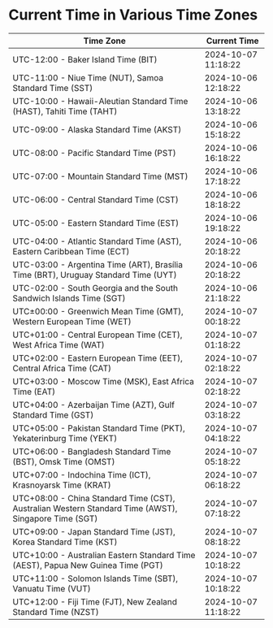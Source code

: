 # Current Time in Various Time Zones

| Time Zone | Current Time |
|-----------|--------------|
| UTC-12:00 - Baker Island Time (BIT) | 2024-10-07 11:18:22 |
| UTC-11:00 - Niue Time (NUT), Samoa Standard Time (SST) | 2024-10-06 12:18:22 |
| UTC-10:00 - Hawaii-Aleutian Standard Time (HAST), Tahiti Time (TAHT) | 2024-10-06 13:18:22 |
| UTC-09:00 - Alaska Standard Time (AKST) | 2024-10-06 15:18:22 |
| UTC-08:00 - Pacific Standard Time (PST) | 2024-10-06 16:18:22 |
| UTC-07:00 - Mountain Standard Time (MST) | 2024-10-06 17:18:22 |
| UTC-06:00 - Central Standard Time (CST) | 2024-10-06 18:18:22 |
| UTC-05:00 - Eastern Standard Time (EST) | 2024-10-06 19:18:22 |
| UTC-04:00 - Atlantic Standard Time (AST), Eastern Caribbean Time (ECT) | 2024-10-06 20:18:22 |
| UTC-03:00 - Argentina Time (ART), Brasília Time (BRT), Uruguay Standard Time (UYT) | 2024-10-06 20:18:22 |
| UTC-02:00 - South Georgia and the South Sandwich Islands Time (SGT) | 2024-10-06 21:18:22 |
| UTC±00:00 - Greenwich Mean Time (GMT), Western European Time (WET) | 2024-10-07 00:18:22 |
| UTC+01:00 - Central European Time (CET), West Africa Time (WAT) | 2024-10-07 01:18:22 |
| UTC+02:00 - Eastern European Time (EET), Central Africa Time (CAT) | 2024-10-07 02:18:22 |
| UTC+03:00 - Moscow Time (MSK), East Africa Time (EAT) | 2024-10-07 02:18:22 |
| UTC+04:00 - Azerbaijan Time (AZT), Gulf Standard Time (GST) | 2024-10-07 03:18:22 |
| UTC+05:00 - Pakistan Standard Time (PKT), Yekaterinburg Time (YEKT) | 2024-10-07 04:18:22 |
| UTC+06:00 - Bangladesh Standard Time (BST), Omsk Time (OMST) | 2024-10-07 05:18:22 |
| UTC+07:00 - Indochina Time (ICT), Krasnoyarsk Time (KRAT) | 2024-10-07 06:18:22 |
| UTC+08:00 - China Standard Time (CST), Australian Western Standard Time (AWST), Singapore Time (SGT) | 2024-10-07 07:18:22 |
| UTC+09:00 - Japan Standard Time (JST), Korea Standard Time (KST) | 2024-10-07 08:18:22 |
| UTC+10:00 - Australian Eastern Standard Time (AEST), Papua New Guinea Time (PGT) | 2024-10-07 10:18:22 |
| UTC+11:00 - Solomon Islands Time (SBT), Vanuatu Time (VUT) | 2024-10-07 10:18:22 |
| UTC+12:00 - Fiji Time (FJT), New Zealand Standard Time (NZST) | 2024-10-07 11:18:22 |
